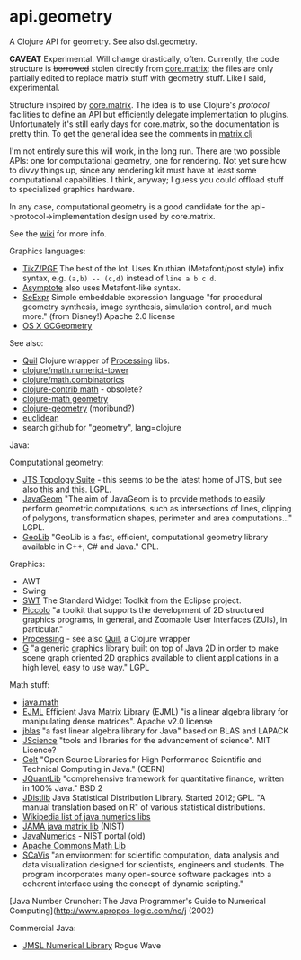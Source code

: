 api.geometry
=============

A Clojure API for geometry.  See also dsl.geometry.

**CAVEAT** Experimental.  Will change drastically, often.  Currently,
  the code structure is <del>borrowed</del> stolen directly from
  [core.matrix](https://github.com/mikera/core.matrix); the files are
  only partially edited to replace matrix stuff with geometry stuff.
  Like I said, experimental.

Structure inspired by
[core.matrix](https://github.com/mikera/core.matrix).  The idea is to
use Clojure's *protocol* facilities to define an API but efficiently
delegate implementation to plugins.  Unfortunately it's still early
days for core.matrix, so the documentation is pretty thin.  To get the
general idea see the comments in
[matrix.clj](https://github.com/mikera/core.matrix/blob/develop/src/main/clojure/clojure/core/matrix.clj)

I'm not entirely sure this will work, in the long run.  There are two
possible APIs: one for computational geometry, one for rendering.  Not
yet sure how to divvy things up, since any rendering kit must have at
least some computational capabilities.  I think, anyway; I guess you
could offload stuff to specialized graphics hardware.

In any case, computational geometry is a good candidate for the
api->protocol->implementation design used by core.matrix.

See the [wiki](https://github.com/mobileink/api.geometry/wiki) for more info.

Graphics languages:

 * [TikZ/PGF](http://www.ctan.org/pkg/pgf) The best of the lot.  Uses Knuthian (Metafont/post style) infix syntax, e.g. `(a,b) -- (c,d)` instead of `line a b c d`.
 * [Asymptote](http://asymptote.sourceforge.net/) also uses Metafont-like syntax.
 * [SeExpr](http://www.disneyanimation.com/technology/seexpr.html) Simple embeddable expression language "for procedural geometry synthesis, image synthesis, simulation control, and much more." (from Disney!)  Apache 2.0 license
 * [OS X GCGeometry](https://developer.apple.com/library/mac/documentation/graphicsimaging/Reference/CGGeometry/Reference/reference.html#//apple_ref/doc/uid/TP30000955-CH202-SW1)

See also:

 * [Quil](https://github.com/quil/quil) Clojure wrapper of [Processing](http://www.processing.org/) libs.
 * [clojure/math.numerict-tower](https://github.com/clojure/math.numeric-tower)
 * [clojure/math.combinatorics](https://github.com/clojure/math.combinatorics)
 * [clojure-contrib math](http://richhickey.github.io/clojure-contrib/math-api.html)  - obsolete?
 * [clojure-math geometry](http://astanin.github.io/clojure-math/clojure.math.geometry.html)
 * [clojure-geometry](https://github.com/AndyMoreland/clojure-geometry)  (moribund?)
 * [euclidean](https://github.com/weavejester/euclidean)
 * search github for "geometry", lang=clojure

Java:

Computational geometry:

 * [JTS Topology Suite](http://tsusiatsoftware.net/) - this seems to
be the latest home of JTS, but see also [this](http://www.vividsolutions.com/jts/main.htm) and
 [this](http://live.osgeo.org/en/overview/jts_overview.html).  LGPL.
 * [JavaGeom](http://geom-java.sourceforge.net/) "The aim of JavaGeom is to provide methods to easily perform geometric computations, such as intersections of lines, clipping of polygons, transformation shapes, perimeter and area computations..."  LGPL.
 * [GeoLib](http://www.geolib.co.uk/) "GeoLib is a fast, efficient, computational geometry library available in C++, C# and Java."  GPL.

Graphics:

* AWT
* Swing
* [SWT](http://www.eclipse.org/swt/) The Standard Widget Toolkit from the Eclipse project.
* [Piccolo](http://www.cs.umd.edu/hcil/piccolo/) "a toolkit that supports the development of 2D structured graphics programs, in general, and Zoomable User Interfaces (ZUIs), in particular."
* [Processing](http://www.processing.org/) - see also [Quil](https://github.com/quil/quil), a Clojure wrapper
* [G](http://geosoft.no/graphics/) "a generic graphics library built on top of Java 2D in order to make scene graph oriented 2D graphics available to client applications in a high level, easy to use way."  LGPL

Math stuff:

 * [java.math](http://docs.oracle.com/javase/7/docs/api/java/lang/Math.html)
 * [EJML](https://code.google.com/p/efficient-java-matrix-library/) Efficient Java Matrix Library (EJML) "is a linear algebra library for manipulating dense matrices".  Apache v2.0 license
 * [jblas](http://mikiobraun.github.io/jblas/) "a fast linear algebra library for Java" based on BLAS and LAPACK
 * [JScience](http://jscience.org/) "tools and libraries for the advancement of science".  MIT Licence?
 * [Colt](http://acs.lbl.gov/software/colt/) "Open Source Libraries for High Performance Scientific and Technical Computing in Java." (CERN)
 * [JQuantLib](http://www.jquantlib.com/en/latest/) "comprehensive framework for quantitative finance, written in 100% Java."  BSD 2
 * [JDistlib](http://jdistlib.sourceforge.net/) Java Statistical Distribution Library.  Started 2012; GPL.  "A manual translation based on R" of various statistical distributions.
 * [Wikipedia list of java numerics libs](http://en.wikipedia.org/wiki/List_of_numerical_libraries#Java)
 * [JAMA java matrix lib](http://math.nist.gov/javanumerics/jama/)  (NIST)
 * [JavaNumerics](http://math.nist.gov/javanumerics/) - NIST portal (old)
 * [Apache Commons Math Lib](http://commons.apache.org/proper/commons-math/)
 * [SCaVis](http://jwork.org/scavis/) "an environment for scientific computation, data analysis and data visualization designed for scientists, engineers and students. The program incorporates many open-source software packages into a coherent interface using the concept of dynamic scripting."

[Java Number Cruncher: The Java Programmer's Guide to Numerical Computing](http://www.apropos-logic.com/nc/j (2002)

Commercial Java:

 * [JMSL Numerical Library](http://www.roguewave.com/products/imsl-numerical-libraries/java-library.aspx) Rogue Wave
